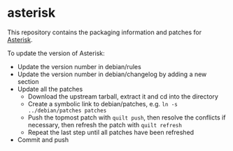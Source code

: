 # asterisk

This repository contains the packaging information and patches for [Asterisk](http://www.asterisk.org/).

To update the version of Asterisk:

* Update the version number in debian/rules
* Update the version number in debian/changelog by adding a new section
* Update all the patches
  * Download the upstream tarball, extract it and cd into the directory
  * Create a symbolic link to debian/patches, e.g. `ln -s ../debian/patches patches`
  * Push the topmost patch with `quilt push`, then resolve the conflicts if necessary, then refresh
    the patch with `quilt refresh`
  * Repeat the last step until all patches have been refreshed
* Commit and push
